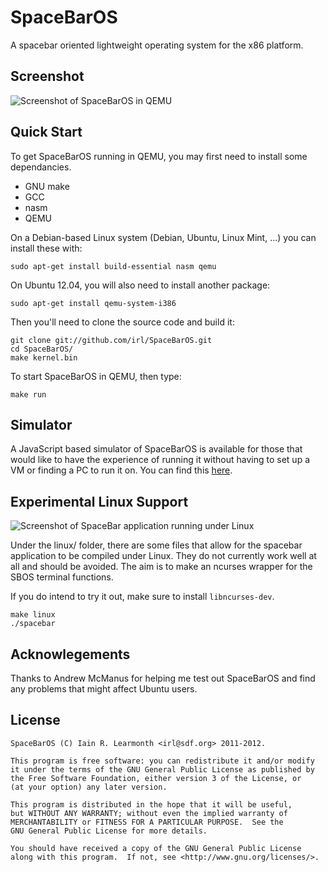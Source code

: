 SpaceBarOS
==========

A spacebar oriented lightweight operating system for the x86 platform.

Screenshot
----------

![Screenshot of SpaceBarOS in QEMU][screenshot]

[screenshot]: http://irl.unixcab.org/projects/sbos/sbos.png

Quick Start
-----------

To get SpaceBarOS running in QEMU, you may first need to install some
dependancies.

* GNU make
* GCC
* nasm
* QEMU

On a Debian-based Linux system (Debian, Ubuntu, Linux Mint, ...) you can
install these with:

	sudo apt-get install build-essential nasm qemu
	
On Ubuntu 12.04, you will also need to install another package:
	
	sudo apt-get install qemu-system-i386
	
Then you'll need to clone the source code and build it:

	git clone git://github.com/irl/SpaceBarOS.git
	cd SpaceBarOS/
	make kernel.bin

To start SpaceBarOS in QEMU, then type:

	make run

Simulator
---------

A JavaScript based simulator of SpaceBarOS is available for those that
would like to have the experience of running it without having to set up
a VM or finding a PC to run it on. You can find this
[here](http://irl.unixcab.org/projects/sbos/sbos.html).

Experimental Linux Support
--------------------------

![Screenshot of SpaceBar application running under Linux][linux-screenshot]

[linux-screenshot]: http://irl.unixcab.org/projects/sbos/sbos-linux.png

Under the linux/ folder, there are some files that allow for the
spacebar application to be compiled under Linux. They do not currently
work well at all and should be avoided. The aim is to make an ncurses
wrapper for the SBOS terminal functions.

If you do intend to try it out, make sure to install `libncurses-dev`.

	make linux
	./spacebar

Acknowlegements
---------------

Thanks to Andrew McManus for helping me test out SpaceBarOS and find any
problems that might affect Ubuntu users.

License
-------

	SpaceBarOS (C) Iain R. Learmonth <irl@sdf.org> 2011-2012.
	
	This program is free software: you can redistribute it and/or modify
	it under the terms of the GNU General Public License as published by
	the Free Software Foundation, either version 3 of the License, or
	(at your option) any later version.
	
	This program is distributed in the hope that it will be useful,
	but WITHOUT ANY WARRANTY; without even the implied warranty of
	MERCHANTABILITY or FITNESS FOR A PARTICULAR PURPOSE.  See the
	GNU General Public License for more details.
	
	You should have received a copy of the GNU General Public License
	along with this program.  If not, see <http://www.gnu.org/licenses/>.
